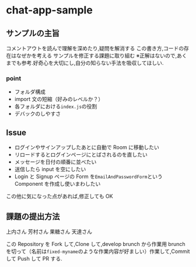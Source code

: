# chat-app-sample

## サンプルの主旨

コメントアウトを読んで理解を深めたり,疑問を解消する
この書き方,コードの存在はなぜかを考える
サンプルを修正する課題に取り組む
※正解はないので,あくまでも参考.好奇心を大切にし,自分の知らない手法を吸収してほしい.

### point

- フォルダ構成
- import 文の短縮（好みのレベルか？）
- 各フォルダにおける`index.js`の役割
- デバックのしやすさ

## Issue

- ログインやサインアップしたあとに自動で Room に移動したい
- リロードするとログインページにとばされるのを直したい
- メッセージを日付の順番に並べたい
- 送信したら input を空にしたい
- Login と Signup ページの Form を`EmailAndPasswordForm`という Component を作成し使いまわしたい

この他に気になった点があれば,修正しても OK

## 課題の提出方法

上内さん
芳村さん
果糖さん
天達さん

この Repository を Fork して,Clone して,develop brunch から作業用 brunch を切って（名前は`fixed-myname`のような作業内容が好ましい）作業して,Commit して Push して PR する.
